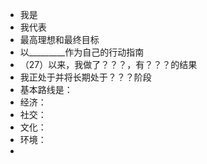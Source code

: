 - 我是
- 我代表
- 最高理想和最终目标
- 以_________作为自己的行动指南
- （27）以来，我做了？？？，有？？？的结果
- 我正处于并将长期处于？？？阶段
- 基本路线是：
- 经济：
- 社交：
- 文化：
- 环境：
-